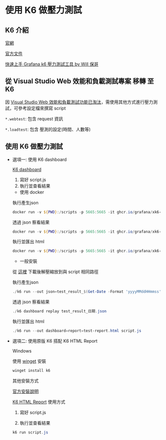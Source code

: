 # 使用 K6 做壓力測試

## K6 介紹

[官網](https://k6.io/)

[官方文件](https://k6.io/docs/)

[快速上手 Grafana k6 壓力測試工具 by Will 保哥](https://blog.miniasp.com/post/2023/08/01/Getting-Started-with-Grafana-k6-Load-testing-tool)

## 從 Visual Studio Web 效能和負載測試專案 移轉 至 K6

因 [Visual Studio Web 效能和負載測試功能已淘汰](https://learn.microsoft.com/zh-tw/visualstudio/test/quickstart-create-a-load-test-project?view=vs-2022)，需使用其他方式進行壓力測試，可參考設定檔來撰寫 script

`*.webtest`: 包含 request 資訊

`*.loadtest`: 包含 壓測的設定(時間、人數等)

## 使用 K6 做壓力測試

- 選項一: 使用 K6 dashboard

    [K6 dashboard](https://github.com/grafana/xk6-dashboard)

    1. 寫好 script.js
    2. 執行並查看結果

    - 使用 docker
    
    執行產生json
    
    ```powershell
    docker run -v ${PWD}:/scripts -p 5665:5665 -it ghcr.io/grafana/xk6-dashboard:latest run --out "json=/scripts/test_result_$(Get-Date -Format 'yyyyMMddHHmmss').json" /scripts/script.js
    ```
    
    透過 json 察看結果
    
    ```powershell
    docker run -v ${PWD}:/scripts -p 5665:5665 -it ghcr.io/grafana/xk6-dashboard:latest dashboard replay /scripts/test_result_日期.json
    ```

    執行並匯出 html

    ```powershell
    docker run -v ${PWD}:/scripts -p 5665:5665 -it ghcr.io/grafana/xk6-dashboard:latest run --out 'dashboard=report=/scripts/test-report.html' /scripts/script.js
    ```

    - 一般安裝
    
    從 [這裡](https://github.com/grafana/xk6-dashboard/releases/) 下載後解壓縮放到與 script 相同路徑
    
    執行產生json

    ```powershell
    ./k6 run --out json=test_result_$(Get-Date -Format 'yyyyMMddHHmmss').json script.js
    ```

    透過 json 察看結果

    ```powershell
    ./k6 dashboard replay test_result_日期.json
    ```

    執行並匯出 html

    ```powershell
    ./k6 run --out dashboard=report=test-report.html script.js
    ```

- 選項二: 使用原版 K6 搭配 K6 HTML Report

    Windows
    
    使用 [winget](https://learn.microsoft.com/zh-tw/windows/package-manager/winget/) 安裝
    
    ```powershell
    winget install k6
    ```
    
    其他安裝方式
    
    [官方安裝說明](https://k6.io/docs/get-started/installation/)
    
    [K6 HTML Report](https://github.com/benc-uk/k6-reporter) 使用方式
    
    1. 寫好 script.js
    
    2. 執行並查看結果
    
    ```powershell
    k6 run script.js
    ```
